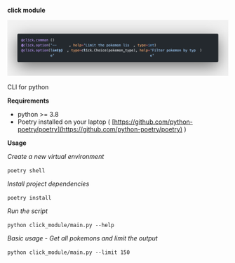 **click module**

![Image of code](https://raw.githubusercontent.com/ptran32/python-labs/master/modules/03_click/img/click_module.png )

CLI for python

**Requirements**

- python >= 3.8
- Poetry installed on your laptop ( [https://github.com/python-poetry/poetry](https://github.com/python-poetry/poetry) )


**Usage**

*Create a new virtual environment*

`poetry shell`

*Install project dependencies*

`poetry install`

*Run the script*

`python click_module/main.py --help`

*Basic usage - Get all pokemons and limit the output*

`python click_module/main.py --limit 150`